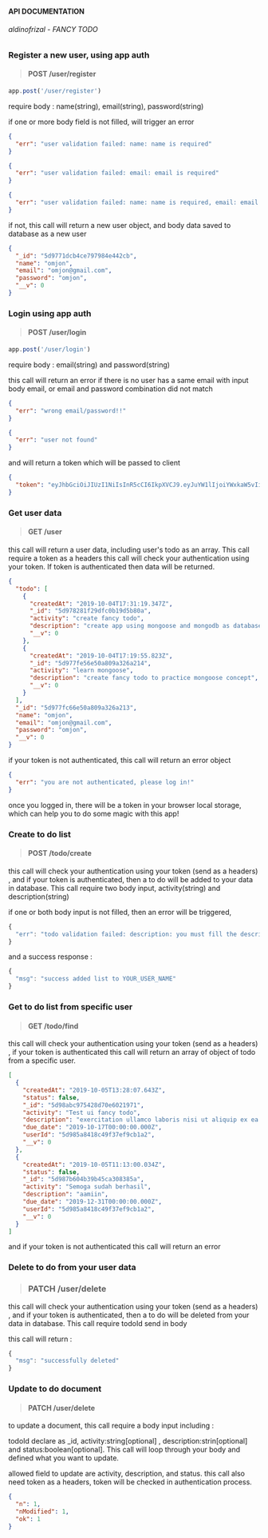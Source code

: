 #### API DOCUMENTATION

###### aldinofrizal - FANCY TODO


### Register a new user, using app auth

> #### POST /user/register

```javascript
app.post('/user/register')
```

require body : name(string), email(string), password(string)

if one or more body field is not filled, will trigger an error

```json
{
  "err": "user validation failed: name: name is required"
}

{
  "err": "user validation failed: email: email is required"
}

{
  "err": "user validation failed: name: name is required, email: email is required"
}
```

if not, this call will return a new user object, and body data saved to database as a new user

```json
{
  "_id": "5d9771dcb4ce797984e442cb",
  "name": "omjon",
  "email": "omjon@gmail.com",
  "password": "omjon",
  "__v": 0
}
```



### Login using app auth

> #### POST /user/login

```javascript
app.post('/user/login')
```

require body : email(string) and password(string)

this call will return an error if there is no user has a same email with input body email, or email and password combination did not match

```json
{
  "err": "wrong email/password!!"
}

{
  "err": "user not found"
}
```

and will return a token which will be passed to client

```json
{
  "token": "eyJhbGciOiJIUzI1NiIsInR5cCI6IkpXVCJ9.eyJuYW1lIjoiYWxkaW5vIiwiZW1haWwiOiJhbGRpbm9AZ21haWwuY29tIiwiaWF0IjoxNTcwMjA2NDE1fQ.j6HKbsTNPbj3pTXZzUf1oDy9JyQSvaR94r9hW2Rxs6c"
}
```



### Get user data

> #### GET /user

this call will return a user data, including user's todo as an array. This call require a token as a headers this call will check your authentication using your token. If token is authenticated then data will be returned. 

```json
{
  "todo": [
    {
      "createdAt": "2019-10-04T17:31:19.347Z",
      "_id": "5d978281f29dfc0b19d5b80a",
      "activity": "create fancy todo",
      "description": "create app using mongoose and mongodb as database, express as app framework and jquery as dom",
      "__v": 0
    },
    {
      "createdAt": "2019-10-04T17:19:55.823Z",
      "_id": "5d977fe56e50a809a326a214",
      "activity": "learn mongoose",
      "description": "create fancy todo to practice mongoose concept",
      "__v": 0
    }
  ],
  "_id": "5d977fc66e50a809a326a213",
  "name": "omjon",
  "email": "omjon@gmail.com",
  "password": "omjon",
  "__v": 0
}
```

if your token is not authenticated, this call will return an error object

```json
{
  "err": "you are not authenticated, please log in!"
}
```





once you logged in, there will be a token in your browser local storage, which can help you to do some magic with this app!

### Create to do list

> #### POST /todo/create

this call will check your authentication using your token (send as a headers)  , and if your token is authenticated, then a to do will be added to your data in database. This call require two body input, activity(string) and description(string)

if one or both body input is not filled, then an error will be triggered,

```javascript
{
  "err": "todo validation failed: description: you must fill the description form"
}
```

and a success response :

```javascript
{
  "msg": "success added list to YOUR_USER_NAME"
}
```





### Get to do list from specific user

> #### GET /todo/find

this call will check your authentication using your token (send as a headers) , if your token is authenticated this call will return an array of object of todo from a specific user. 

```json
[
  {
    "createdAt": "2019-10-05T13:28:07.643Z",
    "status": false,
    "_id": "5d98abc975428d70e6021971",
    "activity": "Test ui fancy todo",
    "description": "exercitation ullamco laboris nisi ut aliquip ex ea commodo consequat. Duis aute irure dolor in reprehenderit in voluptate velit esse cillum",
    "due_date": "2019-10-17T00:00:00.000Z",
    "userId": "5d985a8418c49f37ef9cb1a2",
    "__v": 0
  },
  {
    "createdAt": "2019-10-05T11:13:00.034Z",
    "status": false,
    "_id": "5d987b604b39b45ca308385a",
    "activity": "Semoga sudah berhasil",
    "description": "aamiin",
    "due_date": "2019-12-31T00:00:00.000Z",
    "userId": "5d985a8418c49f37ef9cb1a2",
    "__v": 0
  }
]
```

and if your token is not authenticated this call will return an error





### Delete to do from your user data

> ### PATCH /user/delete

this call will check your authentication using your token (send as a headers)  , and if your token is authenticated, then a to do will be deleted from your data in database. This call require todoId send in body

this call will return :

```javascript
{
  "msg": "successfully deleted"
}
```





### Update to do document

> #### PATCH /user/delete

to update a document, this call require a body input including :

todoId declare as _id, activity:string[optional] , description:strin[optional] and status:boolean[optional]. This call will loop through your body and defined what you want to update. 

allowed field to update are activity, description, and status. this call also need token as a headers, token will be checked in authentication process. 

```json
{
  "n": 1,
  "nModified": 1,
  "ok": 1
}
```











